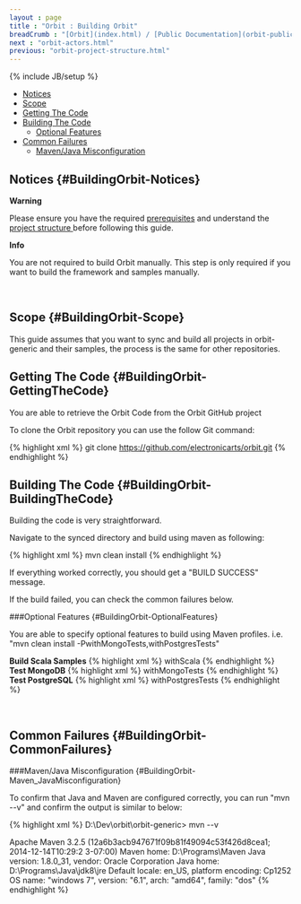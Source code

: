 ```yaml
---
layout : page
title : "Orbit : Building Orbit"
breadCrumb : "[Orbit](index.html) / [Public Documentation](orbit-public-documentation.html) / [Getting Started](orbit-getting-started.html)"
next : "orbit-actors.html"
previous: "orbit-project-structure.html"
---
```

{% include JB/setup %}



-  [Notices](#BuildingOrbit-Notices)
-  [Scope](#BuildingOrbit-Scope)
-  [Getting The Code](#BuildingOrbit-GettingTheCode)
-  [Building The Code](#BuildingOrbit-BuildingTheCode)
    -  [Optional Features](#BuildingOrbit-OptionalFeatures)
-  [Common Failures](#BuildingOrbit-CommonFailures)
    -  [Maven/Java Misconfiguration](#BuildingOrbit-Maven_JavaMisconfiguration)



Notices {#BuildingOrbit-Notices}
----------

**Warning**

Please ensure you have the required [prerequisites](orbit-prerequisites.html) and understand the [project structure ](orbit-project-structure.html)before following this guide.

**Info**

You are not required to build Orbit manually. This step is only required if you want to build the framework and samples manually. 


 


Scope {#BuildingOrbit-Scope}
----------


This guide assumes that you want to sync and build all projects in orbit-generic and their samples, the process is the same for other repositories.


Getting The Code {#BuildingOrbit-GettingTheCode}
----------


You are able to retrieve the Orbit Code from the Orbit GitHub project


To clone the Orbit repository you can use the follow Git command:


{% highlight xml %}
git clone https://github.com/electronicarts/orbit.git
{% endhighlight %}

Building The Code {#BuildingOrbit-BuildingTheCode}
----------


Building the code is very straightforward.


Navigate to the synced directory and build using maven as following:


{% highlight xml %}
mvn clean install
{% endhighlight %}

If everything worked correctly, you should get a "BUILD SUCCESS" message. 


If the build failed, you can check the common failures below.


###Optional Features {#BuildingOrbit-OptionalFeatures}


You are able to specify optional features to build using Maven profiles. i.e. "mvn clean install -PwithMongoTests,withPostgresTests"

**Build Scala Samples** 
{% highlight xml %}
withScala
{% endhighlight %}
**Test MongoDB** 
{% highlight xml %}
withMongoTests
{% endhighlight %}
**Test PostgreSQL** 
{% highlight xml %}
withPostgresTests
{% endhighlight %}

 


Common Failures {#BuildingOrbit-CommonFailures}
----------


###Maven/Java Misconfiguration {#BuildingOrbit-Maven_JavaMisconfiguration}


To confirm that Java and Maven are configured correctly, you can run "mvn --v" and confirm the output is similar to below:


{% highlight xml %}
D:\Dev\orbit\orbit-generic> mvn --v

Apache Maven 3.2.5 (12a6b3acb947671f09b81f49094c53f426d8cea1; 2014-12-14T10:29:2
3-07:00)
Maven home: D:\Programs\Maven
Java version: 1.8.0_31, vendor: Oracle Corporation
Java home: D:\Programs\Java\jdk8\jre
Default locale: en_US, platform encoding: Cp1252
OS name: "windows 7", version: "6.1", arch: "amd64", family: "dos"
{% endhighlight %}
